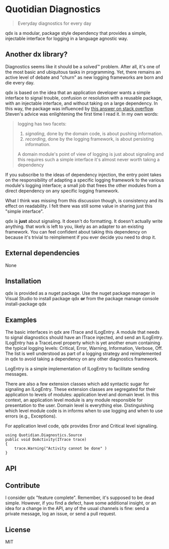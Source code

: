 # Quotidian Diagnostics

> Everyday diagnostics for every day

qdx is a modular, package style dependency that provides a simple, injectable interface for logging in a language agnostic way.

## Another dx library?

Diagnostics seems like it should be a solved™ problem. After all, it's one of the most basic and ubiquitous tasks in programming. Yet, there remains an active level of debate and "churn" as new logging frameworks are born and die every day.

qdx is based on the idea that an application developer wants a simple interface to signal trouble, confusion or resolution with a reusable package, with an injectable interface, and without taking on a large dependency. In this way, the package was influenced by [this answer on stack overflow](https://stackoverflow.com/questions/5646820/logger-wrapper-best-practice/5646876#5646876). Steven's advice was enlightening the first time I read it. In my own words:

> logging has two facets:
>
> 1. *signaling*, done by the domain code, is about pushing information.
> 2. *recording*, done by the logging framework, is about persisting information.
>
> A domain module's point of view of logging is just about signaling and this requires such a simple interface it's almost never worth taking a dependency

If you subscribe to the ideas of dependency injection, the entry point takes on the responsibility of adapting a specific logging framework to the various module's logging interface; a small job that frees the other modules from a direct dependency on any specific logging framework.

What I think was missing from this discussion though, is consistency and its effect on readability. I felt there was still some value in sharing just this "simple interface".

qdx is **just** about signaling. It doesn't do formatting. It doesn't actually write anything. that work is left to you, likely as an adapter to an existing framework. You can feel confident about taking this dependency on because it's trivial to reimplement if you ever decide you need to drop it.

## External dependencies

None

## Installation

qdx is provided as a nuget package.
Use the nuget package manager in Visual Studio to install package qdx
**or** from the package manage console
    install-package qdx

## Examples

The basic interfaces in qdx are ITrace and ILogEntry. A module that needs to signal diagnostics should have an ITrace injected, and send an ILogEntry.
ILogEntry has a TraceLevel property which is yet another enum containing the typical logging levels: Critical, Error, Warning, Information, Verbose, Off. The list is well understood as part of a logging strategy and reimplemented in qdx to avoid taking a dependency on any other diagnostics framework.

LogEntry is a simple implementation of ILogEntry to facilitate sending messages.

There are also a few extension classes which add syntactic sugar for signaling an ILogEntry. These extension classes are segregated for their application to levels of modules: application level and domain level. In this context, an application level module is any module responsible for presentation to the user. Domain level is everything else. Distinguishing which level module code is in informs when to use logging and when to use errors (e.g., Exceptions).

For application level code, qdx provides Error and Critical level signaliing.

    using Quotidian.Diagnostics.Source
    public void DoActivity(ITrace trace)
    {
        trace.Warning("Activity cannot be done" )
    }

## API

## Contribute

I consider qdx "feature complete". Remember, it's supposed to be dead simple.  However, if you find a defect, have some additional insight, or an idea for a change in the API, any of the usual channels is fine: send a private message, log an issue, or send a pull request.

## License

MIT